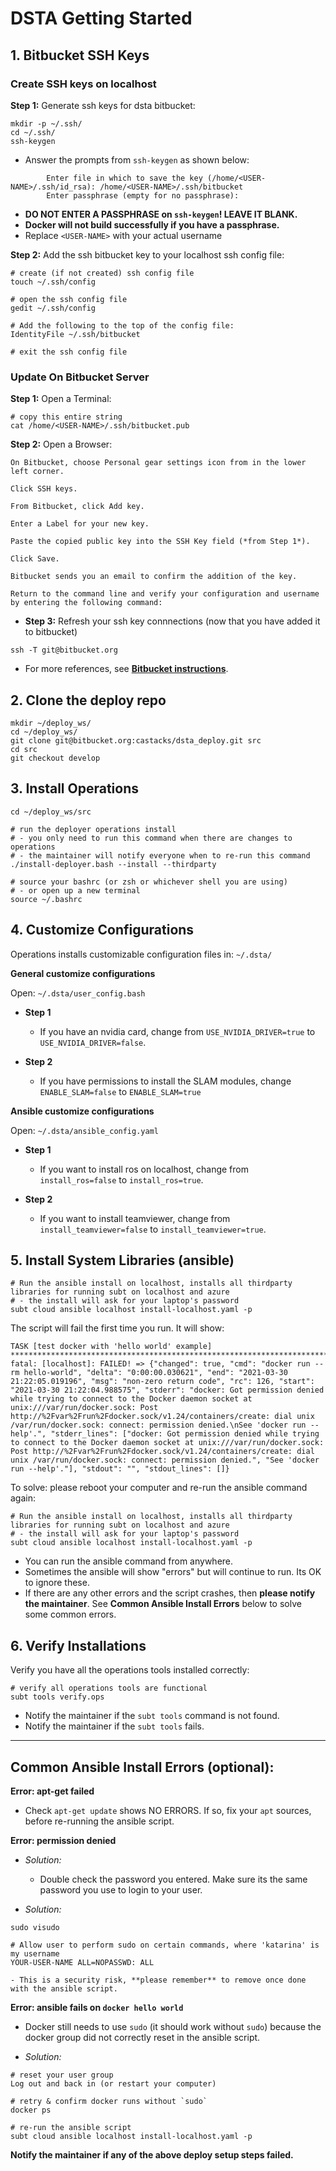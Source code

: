 # DSTA Getting Started

## 1. Bitbucket SSH Keys

### Create SSH keys on localhost

**Step 1:** Generate ssh keys for dsta bitbucket:

```text
mkdir -p ~/.ssh/
cd ~/.ssh/
ssh-keygen
```

  - Answer the prompts from `ssh-keygen` as shown below:

```text
        Enter file in which to save the key (/home/<USER-NAME>/.ssh/id_rsa): /home/<USER-NAME>/.ssh/bitbucket
        Enter passphrase (empty for no passphrase):
```

  - **DO NOT ENTER A PASSPHRASE on `ssh-keygen`! LEAVE IT BLANK.**
  - **Docker will not build successfully if you have a passphrase.**
  - Replace `<USER-NAME>` with your actual username

**Step 2:** Add the ssh bitbucket key to your localhost ssh config file:

```text
# create (if not created) ssh config file
touch ~/.ssh/config

# open the ssh config file
gedit ~/.ssh/config

# Add the following to the top of the config file:
IdentityFile ~/.ssh/bitbucket

# exit the ssh config file
```

### Update On Bitbucket Server

**Step 1:** Open a Terminal:

```text
# copy this entire string
cat /home/<USER-NAME>/.ssh/bitbucket.pub
```

**Step 2:** Open a Browser:

```text
On Bitbucket, choose Personal gear settings icon from in the lower left corner.

Click SSH keys.

From Bitbucket, click Add key.

Enter a Label for your new key.

Paste the copied public key into the SSH Key field (*from Step 1*).

Click Save.

Bitbucket sends you an email to confirm the addition of the key.

Return to the command line and verify your configuration and username by entering the following command:
```

- **Step 3:** Refresh your ssh key connnections (now that you have added it to bitbucket)

```text
ssh -T git@bitbucket.org
```

- For more references, see [**Bitbucket instructions**](https://confluence.atlassian.com/bitbucket/set-up-an-ssh-key-728138079.html#SetupanSSHkey-Step4.AddthepublickeytoyourBitbucketsettings).

## 2. Clone the deploy repo

```text
mkdir ~/deploy_ws/
cd ~/deploy_ws/
git clone git@bitbucket.org:castacks/dsta_deploy.git src
cd src
git checkout develop
```

## 3. Install Operations

```text
cd ~/deploy_ws/src

# run the deployer operations install
# - you only need to run this command when there are changes to operations
# - the maintainer will notify everyone when to re-run this command
./install-deployer.bash --install --thirdparty

# source your bashrc (or zsh or whichever shell you are using)
# - or open up a new terminal
source ~/.bashrc
```

## 4. Customize Configurations

Operations installs customizable configuration files in: `~/.dsta/`

**General customize configurations**

Open: `~/.dsta/user_config.bash`

- **Step 1**
  - If you have an nvidia card, change from `USE_NVIDIA_DRIVER=true` to `USE_NVIDIA_DRIVER=false`.

- **Step 2**
  - If you have permissions to install the SLAM modules, change `ENABLE_SLAM=false` to `ENABLE_SLAM=true`

**Ansible customize configurations**

Open: `~/.dsta/ansible_config.yaml`

- **Step 1**
  - If you want to install ros on localhost, change from `install_ros=false` to `install_ros=true`.

- **Step 2**
  - If you want to install teamviewer, change from `install_teamviewer=false` to `install_teamviewer=true`.

## 5. Install System Libraries (ansible)

```text
# Run the ansible install on localhost, installs all thirdparty libraries for running subt on localhost and azure
# - the install will ask for your laptop's password
subt cloud ansible localhost install-localhost.yaml -p
```

The script will fail the first time you run. It will show:

```text
TASK [test docker with 'hello world' example] ********************************************************************************************************************************************************************************************************************************************************************
fatal: [localhost]: FAILED! => {"changed": true, "cmd": "docker run --rm hello-world", "delta": "0:00:00.030621", "end": "2021-03-30 21:22:05.019196", "msg": "non-zero return code", "rc": 126, "start": "2021-03-30 21:22:04.988575", "stderr": "docker: Got permission denied while trying to connect to the Docker daemon socket at unix:///var/run/docker.sock: Post http://%2Fvar%2Frun%2Fdocker.sock/v1.24/containers/create: dial unix /var/run/docker.sock: connect: permission denied.\nSee 'docker run --help'.", "stderr_lines": ["docker: Got permission denied while trying to connect to the Docker daemon socket at unix:///var/run/docker.sock: Post http://%2Fvar%2Frun%2Fdocker.sock/v1.24/containers/create: dial unix /var/run/docker.sock: connect: permission denied.", "See 'docker run --help'."], "stdout": "", "stdout_lines": []}
```

To solve: please reboot your computer and re-run the ansible command again:

```text
# Run the ansible install on localhost, installs all thirdparty libraries for running subt on localhost and azure
# - the install will ask for your laptop's password
subt cloud ansible localhost install-localhost.yaml -p
```

- You can run the ansible command from anywhere.
- Sometimes the ansible will show "errors" but will continue to run. Its OK to ignore these.
- If there are any other errors and the script crashes, then **please notify the maintainer**. See **Common Ansible Install Errors** below to solve some common errors.

## 6. Verify Installations

Verify you have all the operations tools installed correctly:

```text
# verify all operations tools are functional
subt tools verify.ops
```

- Notify the maintainer if the `subt tools` command is not found.
- Notify the maintainer if the `subt tools` fails.

* * *

## Common Ansible Install Errors (optional):

**Error: apt-get failed**

- Check `apt-get update` shows NO ERRORS. If so, fix your `apt` sources, before re-running the ansible script.

**Error: permission denied**

- *Solution:*

    - Double check the password you entered. Make sure its the same password you use to login to your user.

- *Solution:*

```text
sudo visudo

# Allow user to perform sudo on certain commands, where 'katarina' is my username
YOUR-USER-NAME ALL=NOPASSWD: ALL
```
    - This is a security risk, **please remember** to remove once done with the ansible script.

**Error: ansible fails on `docker hello world`**

- Docker still needs to use `sudo` (it should work without `sudo`) because the docker group did not correctly reset in the ansible script.

- *Solution:*

```text
# reset your user group
Log out and back in (or restart your computer)

# retry & confirm docker runs without `sudo`
docker ps

# re-run the ansible script
subt cloud ansible localhost install-localhost.yaml -p
```

**Notify the maintainer if any of the above deploy setup steps failed.**
